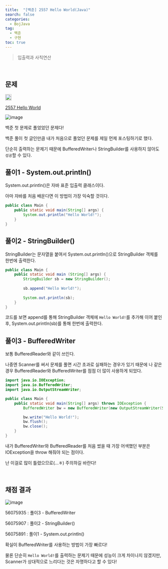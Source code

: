 ```yaml
---
title:  "[백준] 2557 Hello World(Java)"
search: false
categories: 
  - BojJava
tag:
  - 백준
  - 구현
toc: true
---
```


> 입출력과 사칙연산

<br>

## 문제
<img src="https://static.solved.ac/tier_small/1.svg" width="20px"/>

[2557 Hello World](![image](https://user-images.githubusercontent.com/87406514/219872110-1cb3272d-ccfe-4992-ac30-fcf8461d2801.png))

![image](https://user-images.githubusercontent.com/87406514/219872110-1cb3272d-ccfe-4992-ac30-fcf8461d2801.png) 

백준 첫 문제로 풀었었던 문제다!

백준 풀이 첫 글인만큼 내가 처음으로 풀었던 문제를 제일 먼제 포스팅하기로 했다.

단순히 출력하는 문제기 때문에 BufferedWriter나 StringBuilder를 사용하지 않아도 `성공`할 수 있다.

## 풀이1 - System.out.println() 
System.out.println()은 자바 표준 입출력 클래스이다.

아마 자바를 처음 배운다면 이 방법이 가장 익숙할 것이다.

```java
public class Main {
    public static void main(String[] args) {
        System.out.println("Hello World!");
    }
}
```

## 풀이2 - StringBuilder()

StringBuilder는  문자열을 붙여서 System.out.println()으로 StringBuilder 객체를 한번에 출력한다.

```java
public class Main {
	public static void main (String[] args) { 
        StringBuilder sb = new StringBuilder();
        
        sb.append("Hello World!");
        
        System.out.println(sb);
    }
}
```

코드를 보면 append를 통해 StringBuilder 객체에 `Hello World!`를 추가해 이어 붙인 후, System.out.println(sb)를 통해 한번에 출력한다.

## 풀이3 - BufferedWriter

보통 BufferedReader와 같이 쓰인다. 

나중엔 Scanner를 써서 문제를 풀면 시간 초과로 실패하는 경우가 있기 때문에 나 같은 경우 BufferedReader와 BufferedWriter를 점점 더 많이 사용하게 되었다.

```java
import java.io.IOException;
import java.io.BufferedWriter;
import java.io.OutputStreamWriter;

public class Main {
    public static void main(String[] args) throws IOException {
        BufferedWriter bw = new BufferedWriter(new OutputStreamWriter(System.out));

        bw.write("Hello World!");
        bw.flush();
        bw.close();
    }
}
```

내가 BufferedWriter와 BufferedReader를 처음 썼을 때 가장 어색했던 부분은 IOException을 throw 해줘야 되는 점이다.

난 이걸로 많이 틀렸으므로(...ㅎ) 주의하길 바란다!

<br>

## 채점 결과

![image](https://user-images.githubusercontent.com/87406514/219873693-7c96533a-e854-4475-bcfb-06d3ca033d17.png)

56075935 : 풀이3 - BufferedWriter

56075907 : 풀이2 - StringBuilder()

56075891 : 풀이1 - System.out.println() 


확실이 BufferedWriter를 사용하는 방법이 가장 빠르다!

물론 단순히 `Hello World!`를 출력하는 문제기 때문에 성능이 크게 차이나지 않겠지만, Scanner가 상대적으로 느리다는 것은 자명하다고 할 수 있다!